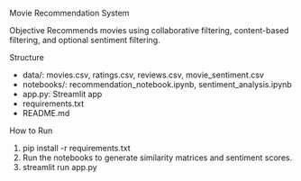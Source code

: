  Movie Recommendation System

 Objective
Recommends movies using collaborative filtering, content-based filtering, and optional sentiment filtering.

Structure
- data/: movies.csv, ratings.csv, reviews.csv, movie_sentiment.csv
- notebooks/: recommendation_notebook.ipynb, sentiment_analysis.ipynb
- app.py: Streamlit app
- requirements.txt
- README.md

 How to Run
1. pip install -r requirements.txt
2. Run the notebooks to generate similarity matrices and sentiment scores.
3. streamlit run app.py


